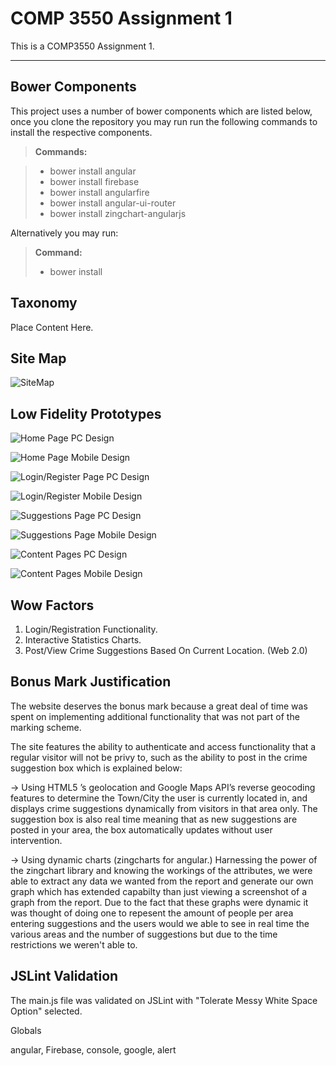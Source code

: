 COMP 3550 Assignment 1
===================


This is a COMP3550 Assignment 1.

----------


Bower Components
-------------

This project uses a number of bower components which are listed below, once you clone the repository you may run run the following commands to install the respective components.

> **Commands:**

> - bower install angular
> - bower install firebase
> - bower install angularfire
> - bower install angular-ui-router
> - bower install zingchart-angularjs

Alternatively you may run:

> **Command:**
>- bower install


Taxonomy
----------------------------

Place Content Here.


Site Map
----------------------------

![SiteMap](app/images/sitemap.jpg)


Low Fidelity Prototypes
----------------------------

![Home Page PC Design](app/images/prototype-01.png)

![Home Page Mobile Design](app/images/prototype-02.png)

![Login/Register Page PC Design](app/images/prototype2-01.png)

![Login/Register Mobile Design](app/images/prototype2-02.png)

![Suggestions Page PC Design](app/images/prototype3-01.png)

![Suggestions Page Mobile Design](app/images/prototype3-02.png)

![Content Pages PC Design](app/images/prototype4-01.png)

![Content Pages Mobile Design](app/images/prototype4-02.png)


Wow Factors
-------------

1. Login/Registration Functionality.
2. Interactive Statistics Charts.
3. Post/View Crime Suggestions Based On Current Location. (Web 2.0)


Bonus Mark Justification
-------------

The website deserves the bonus mark because a great deal of time was spent on implementing additional functionality that was not part of the marking scheme. 

The site features the ability to authenticate and access functionality that a regular visitor will not be privy to, such as the ability to post in the crime suggestion box which is explained below:
 
-> Using HTML5 ’s geolocation and Google Maps API’s reverse geocoding features to determine the Town/City the user is currently located in, and displays crime suggestions dynamically from visitors in that area only. The suggestion box is also real time meaning that as new suggestions are posted in your area, the box automatically updates without user intervention.

-> Using dynamic charts (zingcharts for angular.) Harnessing the power of the zingchart library and knowing the workings of the attributes, we were able to extract any data we wanted from
the report and generate our own graph which has extended capabilty than just viewing a screenshot of a graph from the report. Due to the fact that these graphs were dynamic it was thought of doing
one to repesent the amount of people per area entering suggestions and the users would we able to see in real time the various areas and the number of suggestions but due to the time restrictions 
we weren't able to.



JSLint Validation
-------------

The main.js file was validated on JSLint with "Tolerate Messy White Space Option" selected.

Globals

angular, Firebase, console, google, alert
